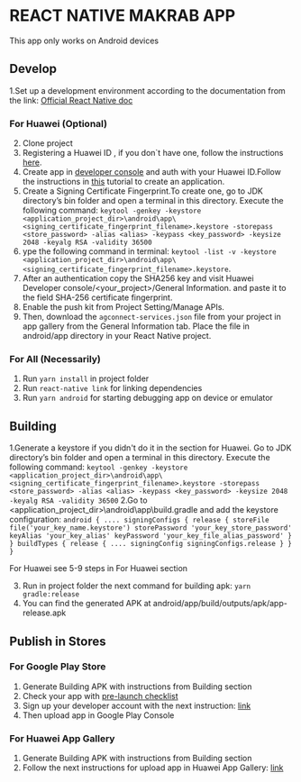 REACT NATIVE MAKRAB APP
========================

This app only works  on Android devices


## Develop

1.Set up a development environment according to the documentation from the link: [Official React Native doc](https://reactnative.dev/docs/environment-setup)

### For Huawei (Optional)
2. Clone project
3. Registering a Huawei ID , if you don`t have one, follow the instructions [here](https://developer.huawei.com/consumer/en/doc/10104).
4. Create app in [developer console](https://developer.huawei.com/consumer/en/console) and auth with your Huawei ID.Follow the instructions in [this](https://developer.huawei.com/consumer/en/doc/distribution/app/agc-create_app) tutorial to create an application.
5. Create a Signing Certificate Fingerprint.To create one, go to JDK directory’s bin folder and open a terminal in this directory. Execute the following command:
`keytool -genkey -keystore <application_project_dir>\android\app\<signing_certificate_fingerprint_filename>.keystore -storepass <store_password> -alias <alias> -keypass <key_password> -keysize 2048 -keyalg RSA -validity 36500`
6. ype the following command in terminal: `keytool -list -v -keystore <application_project_dir>\android\app\<signing_certificate_fingerprint_filename>.keystore`.
7. After an authentication copy the SHA256 key and visit Huawei Developer console/<your_project>/General Information. and paste it to the field SHA-256 certificate fingerprint.
8. Enable the push kit from Project Setting/Manage APIs.
9. Then, download  the `agconnect-services.json` file from your project in app gallery from the General Information tab. Place the file in android/app directory in your React Native project.



### For All (Necessarily)
1. Run `yarn install` in project folder
2. Run `react-native link` for linking dependencies
3. Run `yarn android` for starting debugging app on device or emulator

## Building
1.Generate a keystore if you didn't do it in the section for Huawei. Go to JDK directory’s bin folder and open a terminal in this directory. Execute the following command:
`keytool -genkey -keystore <application_project_dir>\android\app\<signing_certificate_fingerprint_filename>.keystore -storepass <store_password> -alias <alias> -keypass <key_password> -keysize 2048 -keyalg RSA -validity 36500`
2.Go to <application_project_dir>\android\app\build.gradle and add the keystore configuration:
`android {
....
signingConfigs {
release {
storeFile file('your_key_name.keystore')
storePassword 'your_key_store_password'
keyAlias 'your_key_alias'
keyPassword 'your_key_file_alias_password'
}
}
buildTypes {
release {
....
signingConfig signingConfigs.release
}
}
}`

For Huawei see 5-9 steps in For Huawei section

3. Run in project folder the next command for building apk: `yarn gradle:release`
4. You can find the generated APK at android/app/build/outputs/apk/app-release.apk


## Publish in Stores

### For Google Play Store
1. Generate Building APK with instructions from Building section
2. Check your app with [pre-launch checklist](https://developer.android.com/distribute/best-practices/launch/launch-checklist)
3. Sign up your developer account with the next instruction: [link](https://support.google.com/googleplay/android-developer/answer/6112435#zippy=,%D1%88%D0%B0%D0%B3-%D0%B7%D0%B0%D1%80%D0%B5%D0%B3%D0%B8%D1%81%D1%82%D1%80%D0%B8%D1%80%D1%83%D0%B9%D1%82%D0%B5-%D0%B0%D0%BA%D0%BA%D0%B0%D1%83%D0%BD%D1%82-%D1%80%D0%B0%D0%B7%D1%80%D0%B0%D0%B1%D0%BE%D1%82%D1%87%D0%B8%D0%BA%D0%B0-google-play)
4. Then upload app in Google Play Console
### For Huawei App Gallery
1. Generate Building APK with instructions from Building section
2. Follow the next instructions for upload app in Huawei App Gallery: [link](https://developer.huawei.com/consumer/en/doc/distribution/app/agc-help-releaseapkrpk-0000001106463276)
